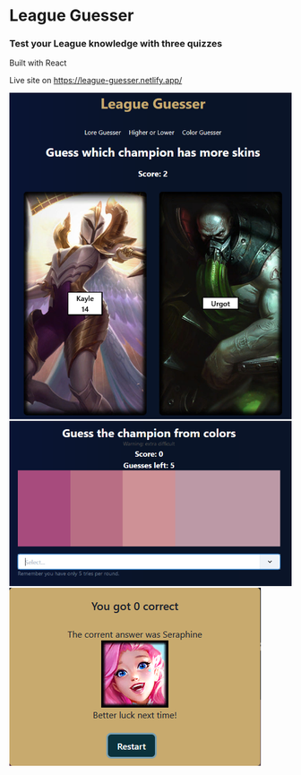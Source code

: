 # League Guesser

### Test your League knowledge with three quizzes

Built with React

Live site on https://league-guesser.netlify.app/

![](https://github.com/AleksiKuj/league-guesser/blob/master/images/higherlower.PNG)
![](https://github.com/AleksiKuj/league-guesser/blob/master/images/colors1.PNG)
![](https://github.com/AleksiKuj/league-guesser/blob/master/images/colors2.png)
